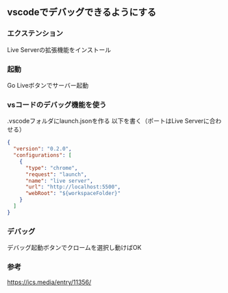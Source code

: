 ## vscodeでデバッグできるようにする

### エクステンション

Live Serverの拡張機能をインストール

### 起動

Go Liveボタンでサーバー起動

### vsコードのデバッグ機能を使う

.vscodeフォルダにlaunch.jsonを作る
以下を書く（ポートはLive Serverに合わせる）
```json
{
  "version": "0.2.0",
  "configurations": [
    {
      "type": "chrome",
      "request": "launch",
      "name": "live server",
      "url": "http://localhost:5500",
      "webRoot": "${workspaceFolder}"
    }
  ]
}
```

### デバッグ

デバッグ起動ボタンでクロームを選択し動けばOK


### 参考

https://ics.media/entry/11356/